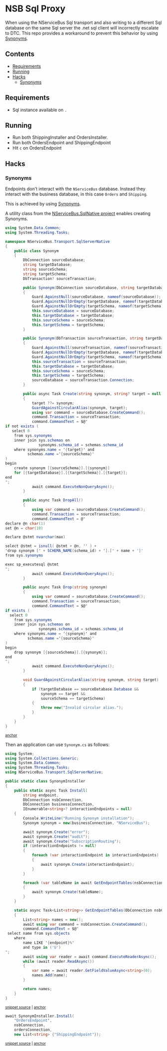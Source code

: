 # NSB Sql Proxy

When using the NServiceBus Sql transport and also writing to a different Sql database on the same Sql server the .net sql client will incorrectly escalate to DTC. This repo provides a workaround to prevent this behavior by using [Synonyms](https://docs.microsoft.com/en-us/sql/relational-databases/synonyms/synonyms-database-engine).

<!-- toc -->
## Contents

  * [Requirements](#requirements)
  * [Running](#running)
  * [Hacks](#hacks)
    * [Synonyms](#synonyms)<!-- endToc -->



## Requirements

 * Sql instance available on `.`


## Running

 * Run both ShippingInstaller and OrdersInstaller.
 * Run both OrdersEndpoint and ShippingEndpoint
 * Hit `c` on OrdersEndpoint


## Hacks


### Synonyms

Endpoints don't interact with the `NServiceBus` database. Instead they interact with the business database, in this case `Orders` and `Shipping`.

This is achieved by using [Synonyms](https://docs.microsoft.com/en-us/sql/relational-databases/synonyms/synonyms-database-engine).

A utility class from the [NServiceBus.SqlNative project](https://github.com/NServiceBusExtensions/NServiceBus.SqlNative) enables creating Synonyms.

<!-- snippet: https://raw.githubusercontent.com/NServiceBusExtensions/NServiceBus.SqlNative/master/src/SqlServer.Native/Synonym.cs -->
<a id='snippet-https://raw.githubusercontent.com/NServiceBusExtensions/NServiceBus.SqlNative/master/src/SqlServer.Native/Synonym.cs'></a>
```cs
using System.Data.Common;
using System.Threading.Tasks;

namespace NServiceBus.Transport.SqlServerNative
{
    public class Synonym
    {
        DbConnection sourceDatabase;
        string targetDatabase;
        string sourceSchema;
        string targetSchema;
        DbTransaction? sourceTransaction;

        public Synonym(DbConnection sourceDatabase, string targetDatabase, string sourceSchema = "dbo", string targetSchema = "dbo")
        {
            Guard.AgainstNull(sourceDatabase, nameof(sourceDatabase));
            Guard.AgainstNullOrEmpty(targetDatabase, nameof(targetDatabase));
            Guard.AgainstNullOrEmpty(targetSchema, nameof(targetSchema));
            this.sourceDatabase = sourceDatabase;
            this.targetDatabase = targetDatabase;
            this.sourceSchema = sourceSchema;
            this.targetSchema = targetSchema;
        }

        public Synonym(DbTransaction sourceTransaction, string targetDatabase, string sourceSchema = "dbo", string targetSchema = "dbo")
        {
            Guard.AgainstNull(sourceTransaction, nameof(sourceTransaction));
            Guard.AgainstNullOrEmpty(targetDatabase, nameof(targetDatabase));
            Guard.AgainstNullOrEmpty(targetSchema, nameof(targetSchema));
            this.sourceTransaction = sourceTransaction;
            this.targetDatabase = targetDatabase;
            this.sourceSchema = sourceSchema;
            this.targetSchema = targetSchema;
            sourceDatabase = sourceTransaction.Connection;
        }

        public async Task Create(string synonym, string? target = null)
        {
            target ??= synonym;
            GuardAgainstCircularAlias(synonym, target);
            using var command = sourceDatabase.CreateCommand();
            command.Transaction = sourceTransaction;
            command.CommandText = $@"
if not exists (
   select 0
    from sys.synonyms
    inner join sys.schemas on
               synonyms.schema_id = schemas.schema_id
    where synonyms.name = '{target}' and
          schemas.name ='{sourceSchema}'
)
begin
    create synonym [{sourceSchema}].[{synonym}]
    for [{targetDatabase}].[{targetSchema}].[{target}];
end
";
            await command.ExecuteNonQueryAsync();
        }

        public async Task DropAll()
        {
            using var command = sourceDatabase.CreateCommand();
            command.Transaction = sourceTransaction;
            command.CommandText = @"
declare @n char(1)
set @n = char(10)

declare @stmt nvarchar(max)

select @stmt = isnull( @stmt + @n, '' ) +
'drop synonym [' + SCHEMA_NAME(schema_id) + '].[' + name + ']'
from sys.synonyms

exec sp_executesql @stmt
";
            await command.ExecuteNonQueryAsync();
        }

        public async Task Drop(string synonym)
        {
            using var command = sourceDatabase.CreateCommand();
            command.Transaction = sourceTransaction;
            command.CommandText = $@"
if exists (
  select 0
    from sys.synonyms
    inner join sys.schemas on
               synonyms.schema_id = schemas.schema_id
    where synonyms.name = '{synonym}' and
          schemas.name ='{sourceSchema}'
)
begin
    drop synonym [{sourceSchema}].[{synonym}];
end
";
            await command.ExecuteNonQueryAsync();
        }

        void GuardAgainstCircularAlias(string synonym, string target)
        {
            if (targetDatabase == sourceDatabase.Database &&
                synonym == target &&
                sourceSchema == targetSchema)
            {
                throw new("Invalid circular alias.");
            }
        }
    }
}
```
<sup><a href='#snippet-https://raw.githubusercontent.com/NServiceBusExtensions/NServiceBus.SqlNative/master/src/SqlServer.Native/Synonym.cs' title='Start of snippet'>anchor</a></sup>
<!-- endSnippet -->

Then an application can use `Synonym.cs` as follows:

<!-- snippet: SynonymInstaller.cs -->
<a id='snippet-SynonymInstaller.cs'></a>
```cs
using System;
using System.Collections.Generic;
using System.Data.Common;
using System.Threading.Tasks;
using NServiceBus.Transport.SqlServerNative;

public static class SynonymInstaller
{
    public static async Task Install(
        string endpoint,
        DbConnection nsbConnection,
        DbConnection businessConnection,
        IEnumerable<string>? interactionEndpoints = null)
    {
        Console.WriteLine("Running Synonym installation");
        Synonym synonym = new(businessConnection, "NServiceBus");

        await synonym.Create("error");
        await synonym.Create("audit");
        await synonym.Create("SubscriptionRouting");
        if (interactionEndpoints != null)
        {
            foreach (var interactionEndpoint in interactionEndpoints)
            {
                await synonym.Create(interactionEndpoint);
            }
        }

        foreach (var tableName in await GetEndpointTables(nsbConnection, endpoint))
        {
            await synonym.Create(tableName);
        }
    }

    static async Task<List<string>> GetEndpointTables(DbConnection nsbConnection, string endpoint)
    {
        List<string> names = new();
        await using var command = nsbConnection.CreateCommand();
        command.CommandText = $@"
 select name from sys.objects
    where
        name LIKE '{endpoint}%'
        and type in ('U')
";
        await using var reader = await command.ExecuteReaderAsync();
        while (await reader.ReadAsync())
        {
            var name = await reader.GetFieldValueAsync<string>(0);
            names.Add(name);
        }

        return names;
    }
}
```
<sup><a href='/Shared/SynonymInstaller.cs#L1-L54' title='Snippet source file'>snippet source</a> | <a href='#snippet-SynonymInstaller.cs' title='Start of snippet'>anchor</a></sup>
<!-- endSnippet -->

<!-- snippet: CallSynonymInstaller -->
<a id='snippet-callsynonyminstaller'></a>
```cs
await SynonymInstaller.Install(
    "OrdersEndpoint",
    nsbConnection,
    ordersConnection,
    new List<string> {"ShippingEndpoint"});
```
<sup><a href='/OrdersInstaller/Program.cs#L16-L24' title='Snippet source file'>snippet source</a> | <a href='#snippet-callsynonyminstaller' title='Start of snippet'>anchor</a></sup>
<!-- endSnippet -->

